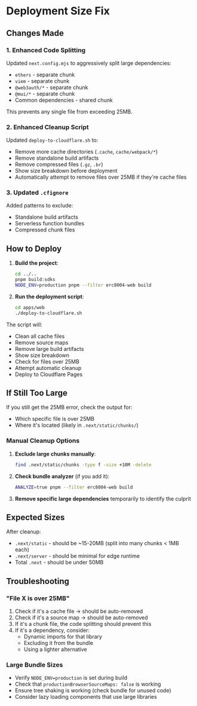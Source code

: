 # Deployment Size Fix

## Changes Made

### 1. Enhanced Code Splitting
Updated `next.config.mjs` to aggressively split large dependencies:
- `ethers` - separate chunk
- `viem` - separate chunk  
- `@web3auth/*` - separate chunk
- `@mui/*` - separate chunk
- Common dependencies - shared chunk

This prevents any single file from exceeding 25MB.

### 2. Enhanced Cleanup Script
Updated `deploy-to-cloudflare.sh` to:
- Remove more cache directories (`.cache`, `cache/webpack/*`)
- Remove standalone build artifacts
- Remove compressed files (`.gz`, `.br`)
- Show size breakdown before deployment
- Automatically attempt to remove files over 25MB if they're cache files

### 3. Updated `.cfignore`
Added patterns to exclude:
- Standalone build artifacts
- Serverless function bundles
- Compressed chunk files

## How to Deploy

1. **Build the project**:
   ```bash
   cd ../..
   pnpm build:sdks
   NODE_ENV=production pnpm --filter erc8004-web build
   ```

2. **Run the deployment script**:
   ```bash
   cd apps/web
   ./deploy-to-cloudflare.sh
   ```

The script will:
- Clean all cache files
- Remove source maps
- Remove large build artifacts
- Show size breakdown
- Check for files over 25MB
- Attempt automatic cleanup
- Deploy to Cloudflare Pages

## If Still Too Large

If you still get the 25MB error, check the output for:
- Which specific file is over 25MB
- Where it's located (likely in `.next/static/chunks/`)

### Manual Cleanup Options

1. **Exclude large chunks manually**:
   ```bash
   find .next/static/chunks -type f -size +10M -delete
   ```

2. **Check bundle analyzer** (if you add it):
   ```bash
   ANALYZE=true pnpm --filter erc8004-web build
   ```

3. **Remove specific large dependencies** temporarily to identify the culprit

## Expected Sizes

After cleanup:
- `.next/static` - should be ~15-20MB (split into many chunks < 1MB each)
- `.next/server` - should be minimal for edge runtime
- Total `.next` - should be under 50MB

## Troubleshooting

### "File X is over 25MB"
1. Check if it's a cache file → should be auto-removed
2. Check if it's a source map → should be auto-removed
3. If it's a chunk file, the code splitting should prevent this
4. If it's a dependency, consider:
   - Dynamic imports for that library
   - Excluding it from the bundle
   - Using a lighter alternative

### Large Bundle Sizes
- Verify `NODE_ENV=production` is set during build
- Check that `productionBrowserSourceMaps: false` is working
- Ensure tree shaking is working (check bundle for unused code)
- Consider lazy loading components that use large libraries


